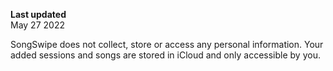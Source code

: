 **Last updated**  
May 27 2022

SongSwipe does not collect, store or access any personal information. Your added sessions and songs are stored in iCloud and only accessible by you.

